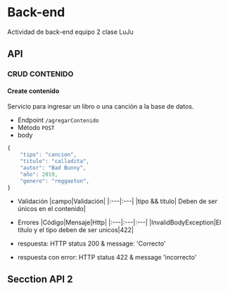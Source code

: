 
# Back-end

Actividad de back-end equipo 2 clase LuJu
## API

### CRUD CONTENIDO
#### Create contenido 
Servicio para ingresar un libro o una canción a la base de datos.

- Endpoint `/agregarContenido`
- Método `POST`
- body 
```javascript
{
    "tipo": "cancion",
    "titulo": "calladita",
    "autor": "Bad Bunny",
    "año": 2019,
    "genero": "reggaeton",
}
```

- Validación
|campo|Validación|
|:---|:---|
|tipo && titulo| Deben de ser únicos en el contenido|

- Errores
|Código|Mensaje|Http|
|:---|:---|:---|
|InvalidBodyException|El título y el tipo deben de ser unicos|422|

- respuesta: HTTP status 200 & message: 'Correcto'
- respuesta con error:  HTTP status 422 & message 'incorrecto'
## Secction API 2
